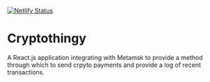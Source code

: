 [![Netlify Status](https://api.netlify.com/api/v1/badges/454e0fee-5ecf-4223-9932-63ef02aff413/deploy-status)](https://app.netlify.com/sites/cryptowallettest/deploys)

# Cryptothingy

A React.js application integrating with Metamsk to provide a method through which to send crpyto payments and provide a log of recent transactions.
